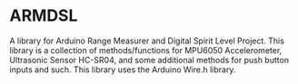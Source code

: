 # ARMDSL
 A library for Arduino Range Measurer and Digital Spirit Level Project. This library is a collection of methods/functions for MPU6050 Accelerometer, Ultrasonic Sensor HC-SR04, and some additional methods for push button inputs and such. This library uses the Arduino Wire.h library.
